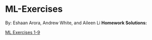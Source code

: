 # ML-Exercises
By: Eshaan Arora, Andrew White, and Aileen Li
**Homework Solutions:**

[ML Exercises 1-9](https://github.com/TartFroYo/ML-Exercises/blob/main/STA_380_Part_2_ML_Exercises_Eshaan_Arora%2C_Aileen_Li%2C_Andrew_White.ipynb)
